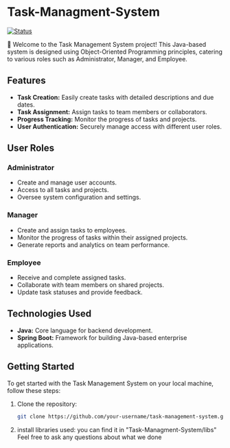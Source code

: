# Task-Managment-System
[![Status](https://img.shields.io/badge/Status-In%20Progress-yellow)](https://github.com/your-username/task-management-system)

🚀 Welcome to the Task Management System project! This Java-based system is designed using Object-Oriented Programming principles, catering to various roles such as Administrator, Manager, and Employee.

## Features

- **Task Creation:** Easily create tasks with detailed descriptions and due dates.
- **Task Assignment:** Assign tasks to team members or collaborators.
- **Progress Tracking:** Monitor the progress of tasks and projects.
- **User Authentication:** Securely manage access with different user roles.

## User Roles

### Administrator

- Create and manage user accounts.
- Access to all tasks and projects.
- Oversee system configuration and settings.

### Manager

- Create and assign tasks to employees.
- Monitor the progress of tasks within their assigned projects.
- Generate reports and analytics on team performance.

### Employee

- Receive and complete assigned tasks.
- Collaborate with team members on shared projects.
- Update task statuses and provide feedback.

## Technologies Used

- **Java:** Core language for backend development.
- **Spring Boot:** Framework for building Java-based enterprise applications.

## Getting Started

To get started with the Task Management System on your local machine, follow these steps:

1. Clone the repository:
   ```bash
   git clone https://github.com/your-username/task-management-system.git
2. install libraries used:
    you can find it in "Task-Managment-System/libs"
Feel free to ask any questions about what we done 